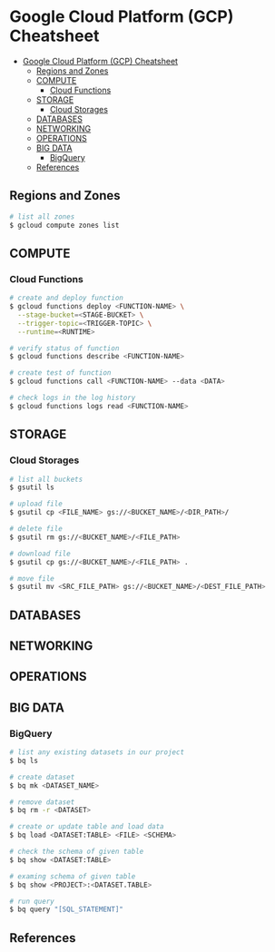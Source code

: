 # Google Cloud Platform (GCP) Cheatsheet

- [Google Cloud Platform (GCP) Cheatsheet](#google-cloud-platform-gcp-cheatsheet)
  - [Regions and Zones](#regions-and-zones)
  - [COMPUTE](#compute)
    - [Cloud Functions](#cloud-functions)
  - [STORAGE](#storage)
    - [Cloud Storages](#cloud-storages)
  - [DATABASES](#databases)
  - [NETWORKING](#networking)
  - [OPERATIONS](#operations)
  - [BIG DATA](#big-data)
    - [BigQuery](#bigquery)
  - [References](#references)

## Regions and Zones

```bash
# list all zones
$ gcloud compute zones list
```

## COMPUTE

### Cloud Functions

```bash
# create and deploy function
$ gcloud functions deploy <FUNCTION-NAME> \
  --stage-bucket=<STAGE-BUCKET> \
  --trigger-topic=<TRIGGER-TOPIC> \
  --runtime=<RUNTIME>

# verify status of function
$ gcloud functions describe <FUNCTION-NAME>

# create test of function
$ gcloud functions call <FUNCTION-NAME> --data <DATA>

# check logs in the log history
$ gcloud functions logs read <FUNCTION-NAME>
```

## STORAGE

### Cloud Storages

```bash
# list all buckets
$ gsutil ls

# upload file
$ gsutil cp <FILE_NAME> gs://<BUCKET_NAME>/<DIR_PATH>/

# delete file
$ gsutil rm gs://<BUCKET_NAME>/<FILE_PATH>

# download file
$ gsutil cp gs://<BUCKET_NAME>/<FILE_PATH> .

# move file
$ gsutil mv <SRC_FILE_PATH> gs://<BUCKET_NAME>/<DEST_FILE_PATH>
```

## DATABASES

## NETWORKING

## OPERATIONS

## BIG DATA

### BigQuery

```bash
# list any existing datasets in our project
$ bq ls

# create dataset
$ bq mk <DATASET_NAME>

# remove dataset
$ bq rm -r <DATASET>

# create or update table and load data
$ bq load <DATASET:TABLE> <FILE> <SCHEMA>

# check the schema of given table
$ bq show <DATASET:TABLE>

# examing schema of given table
$ bq show <PROJECT>:<DATASET.TABLE>

# run query
$ bq query "[SQL_STATEMENT]"
```

## References